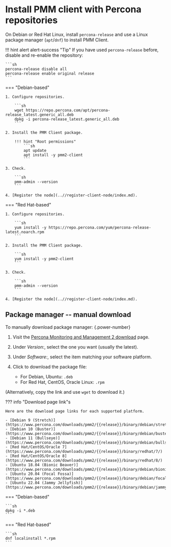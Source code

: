 # Install PMM client with Percona repositories

On Debian or Red Hat Linux, install `percona-release` and use a Linux package manager (`apt`/`dnf`) to install PMM Client.

!!! hint alert alert-success "Tip"
    If you have used `percona-release` before, disable and re-enable the repository:

    ```sh
    percona-release disable all
    percona-release enable original release
    ```

=== "Debian-based"

    1. Configure repositories.

        ```sh
        wget https://repo.percona.com/apt/percona-release_latest.generic_all.deb
        dpkg -i percona-release_latest.generic_all.deb
        ```

    2. Install the PMM Client package.

        !!! hint "Root permissions"
            ```sh
            apt update
            apt install -y pmm2-client
            ```

    3. Check.

        ```sh
        pmm-admin --version
        ```

    4. [Register the node](..//register-client-node/index.md).

=== "Red Hat-based"

    1. Configure repositories.

        ```sh
        yum install -y https://repo.percona.com/yum/percona-release-latest.noarch.rpm
        ```

    2. Install the PMM Client package.

        ```sh
        yum install -y pmm2-client
        ```

    3. Check.

        ```sh
        pmm-admin --version
        ```

    4. [Register the node](..//register-client-node/index.md).

## Package manager -- manual download

To manually download package manager:
{.power-number}

1. Visit the [Percona Monitoring and Management 2 download](https://www.percona.com/downloads/pmm2/) page.
2. Under *Version:*, select the one you want (usually the latest).
3. Under *Software:*, select the item matching your software platform.
4. Click to download the package file:

    - For Debian, Ubuntu: `.deb`
    - For Red Hat, CentOS, Oracle Linux: `.rpm`

(Alternatively, copy the link and use `wget` to download it.)


??? info "Download page link"s

    Here are the download page links for each supported platform.

    - [Debian 9 (Stretch)](https://www.percona.com/downloads/pmm2/{{release}}/binary/debian/stretch/)
    - [Debian 10 (Buster)](https://www.percona.com/downloads/pmm2/{{release}}/binary/debian/buster/)
    - [Debian 11 (Bullseye)](https://www.percona.com/downloads/pmm2/{{release}}/binary/debian/bullseye/)
    - [Red Hat/CentOS/Oracle 7](https://www.percona.com/downloads/pmm2/{{release}}/binary/redhat/7/)
    - [Red Hat/CentOS/Oracle 8](https://www.percona.com/downloads/pmm2/{{release}}/binary/redhat/8/)
    - [Ubuntu 18.04 (Bionic Beaver)](https://www.percona.com/downloads/pmm2/{{release}}/binary/debian/bionic/)
    - [Ubuntu 20.04 (Focal Fossa)](https://www.percona.com/downloads/pmm2/{{release}}/binary/debian/focal/)
    - [Ubuntu 22.04 (Jammy Jellyfish)](https://www.percona.com/downloads/pmm2/{{release}}/binary/debian/jammy/)

=== "Debian-based"

    ```sh
    dpkg -i *.deb
    ```

=== "Red Hat-based"

    ```sh
    dnf localinstall *.rpm
    ```

